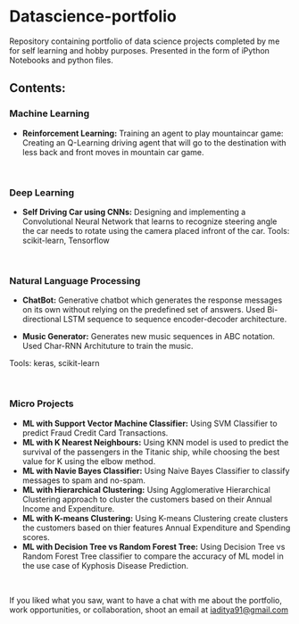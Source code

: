 # Datascience-portfolio
Repository containing portfolio of data science projects completed by me for self learning and hobby purposes. Presented in the form of iPython Notebooks and python files.

## Contents:
### Machine Learning
* **Reinforcement Learning:** Training an agent to play mountaincar game: Creating an Q-Learning driving agent that will go to the destination with less back and front moves in mountain car game.
<br>

### Deep Learning
* **Self Driving Car using CNNs:** Designing and implementing a Convolutional Neural Network that learns to recognize steering angle the car needs to rotate using the camera placed infront of the car.
Tools: scikit-learn, Tensorflow
<br>

### Natural Language Processing
* **ChatBot:** Generative chatbot which generates the response messages on its own without relying on the predefined set of answers. Used Bi-directional LSTM sequence to sequence encoder-decoder architecture.

* **Music Generator:** Generates new music sequences in ABC notation. Used Char-RNN Archituture to train the music.

Tools: keras, scikit-learn

<br>

### Micro Projects

* **ML with Support Vector Machine Classifier:** Using SVM Classifier to predict Fraud Credit Card Transactions.
* **ML with K Nearest Neighbours:** Using KNN  model is used to predict the survival of the passengers in the Titanic ship, while choosing the best value for K using the elbow method.
* **ML with Navie Bayes Classifier:** Using Naive Bayes Classifier to classify messages to spam and no-spam.
* **ML with Hierarchical Clustering:** Using Agglomerative Hierarchical Clustering approach to cluster the customers based on their Annual Income and Expenditure.
* **ML with K-means Clustering:** Using K-means Clustering create clusters the customers based on thier features Annual Expenditure and Spending scores.
* **ML with Decision Tree vs Random Forest Tree:** Using Decision Tree vs Random Forest Tree classifier to compare the accuracy of ML model in the use case of Kyphosis Disease Prediction.
<br>

If you liked what you saw, want to have a chat with me about the portfolio, work opportunities, or collaboration, shoot an email at iaditya91@gmail.com
